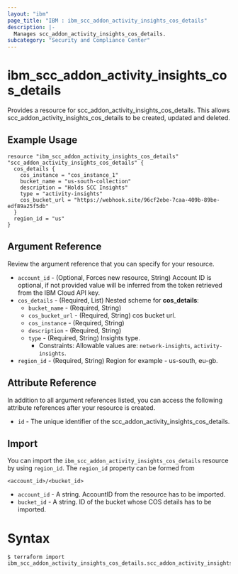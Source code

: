 ```yaml
---
layout: "ibm"
page_title: "IBM : ibm_scc_addon_activity_insights_cos_details"
description: |-
  Manages scc_addon_activity_insights_cos_details.
subcategory: "Security and Compliance Center"
---
```


# ibm_scc_addon_activity_insights_cos_details

Provides a resource for scc_addon_activity_insights_cos_details. This allows scc_addon_activity_insights_cos_details to be created, updated and deleted.

## Example Usage

```hcl
resource "ibm_scc_addon_activity_insights_cos_details" "scc_addon_activity_insights_cos_details" {
  cos_details {
    cos_instance = "cos_instance_1"
    bucket_name = "us-south-collection"
    description = "Holds SCC Insights"
    type = "activity-insights"
    cos_bucket_url = "https://webhook.site/96cf2ebe-7caa-409b-89be-edf89a25f5db"
  }
  region_id = "us"
}
```

## Argument Reference

Review the argument reference that you can specify for your resource.

* `account_id` - (Optional, Forces new resource, String) Account ID is optional, if not provided value will be inferred from the token retrieved from the IBM Cloud API key.
* `cos_details` - (Required, List) 
Nested scheme for **cos_details**:
	* `bucket_name` - (Required, String)
	* `cos_bucket_url` - (Required, String) cos bucket url.
	* `cos_instance` - (Required, String)
	* `description` - (Required, String)
	* `type` - (Required, String) Insights type.
	  * Constraints: Allowable values are: `network-insights`, `activity-insights`.
* `region_id` - (Required, String) Region for example - us-south, eu-gb.

## Attribute Reference

In addition to all argument references listed, you can access the following attribute references after your resource is created.

* `id` - The unique identifier of the scc_addon_activity_insights_cos_details.

## Import

You can import the `ibm_scc_addon_activity_insights_cos_details` resource by using `region_id`.
The `region_id` property can be formed from 

```
<account_id>/<bucket_id>
```
* `account_id` - A string. AccountID from the resource has to be imported.
* `bucket_id` - A string. ID of the bucket whose COS details has to be imported.

# Syntax
```
$ terraform import ibm_scc_addon_activity_insights_cos_details.scc_addon_activity_insights_cos_details 
```
